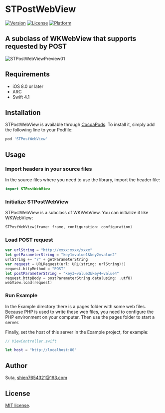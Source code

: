 # STPostWebView

[![Version](https://img.shields.io/cocoapods/v/STPostWebView.svg?style=flat)](http://cocoapods.org/pods/STPostWebView)
[![License](https://img.shields.io/cocoapods/l/STPostWebView.svg?style=flat)](http://cocoapods.org/pods/STPostWebView)
[![Platform](https://img.shields.io/cocoapods/p/STPostWebView.svg?style=flat)](http://cocoapods.org/pods/STPostWebView)

## A subclass of WKWebView that supports requested by POST

![STPostWebViewPreview01](https://github.com/shien7654321/STPostWebView/raw/master/Preview/STPostWebViewPreview01.gif)

## Requirements

- iOS 8.0 or later
- ARC
- Swift 4.1

## Installation

STPostWebView is available through [CocoaPods](http://cocoapods.org). To install
it, simply add the following line to your Podfile:

```ruby
pod 'STPostWebView'
```

## Usage

### Import headers in your source files

In the source files where you need to use the library, import the header file:

```swift
import STPostWebView
```

### Initialize STPostWebView

STPostWebView is a subclass of WKWebView. You can initialize it like WKWebView:

```swift
STPostWebView(frame: frame, configuration: configuration)
```

### Load POST request

```swift
var urlString = "http://xxxx:xxxx/xxxx"
let getParameterString = "key1=value1&key2=value2"
urlString += "?" + getParameterString
var request = URLRequest(url: URL(string: urlString)!)
request.httpMethod = "POST"
let postParameterString = "key3=value3&key4=value4"
request.httpBody = postParameterString.data(using: .utf8)
webView.load(request)
```

### Run Example

In the Example directory there is a pages folder with some web files. Because PHP is used to write these web files, you need to configure the PHP environment on your computer. Then use the pages folder to start a server. 

Finally, set the host of this server in the Example project, for example:

```swift
// ViewController.swift

let host = "http://localhost:80"
```

## Author

Suta, shien7654321@163.com

## License

[MIT]: http://www.opensource.org/licenses/mit-license.php
[MIT license][MIT].
